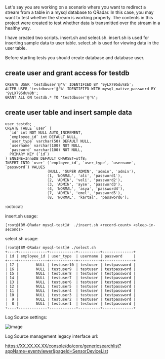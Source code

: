 Let's say you are working on a scenario where you want to redirect a stream from a table in a mysql database to QRadar. In this case, you may want to test whether the stream is working properly. The contents in this project were created to test whether data is transmitted over the stream in a healthy way.

I have created two scripts. insert.sh and select.sh. insert.sh is used for inserting sample data to user table. select.sh is used for viewing data in the user table.

Before starting tests you should create database and database user.

## create user and grant access for testdb
```
CREATE USER 'testdbuser'@'%' IDENTIFIED BY '9yLX795du%8b';
ALTER USER 'testdbuser'@'%' IDENTIFIED WITH mysql_native_password BY '9yLX795du%8b';
GRANT ALL ON testdb.* TO 'testdbuser'@'%';
```
## create user table and insert sample data
```
user testdb;
CREATE TABLE `user` (
  `id` int NOT NULL AUTO_INCREMENT,
  `employee_id` int DEFAULT NULL,
  `user_type` varchar(50) DEFAULT NULL,
  `username` varchar(100) NOT NULL,
  `password` varchar(100) NOT NULL,
  PRIMARY KEY (`id`)
) ENGINE=InnoDB DEFAULT CHARSET=utf8;
INSERT INTO `user` (`employee_id`, `user_type`, `username`, `password`) VALUES
                   (NULL, 'SUPER ADMIN', 'admin', 'admin'),
                   (1, 'NORMAL', 'ali', 'password1'),
                   (2, 'ADMIN', 'veli', 'password2'),
                   (3, 'ADMIN', 'ayse', 'password3'),
                   (4, 'NORMAL', 'asya', 'password4'),
                   (7, 'ADMIN', 'emel', 'password5'),
                   (8, 'NORMAL', 'kartal', 'password6');
```

:octocat:

insert.sh usage:
```
[root@IBM-QRadar mysql-test]#  ./insert.sh <record-count> <sleep-in-seconds>
```

select.sh usage:
```
[root@IBM-QRadar mysql-test]# ./select.sh
+----+-------------+------------+----------+--------------+
| id | employee_id | user_type  | username | password     |
+----+-------------+------------+----------+--------------+
| 17 |        NULL | testuser10 | testuser | testpassword |
| 16 |        NULL | testuser9  | testuser | testpassword |
| 15 |        NULL | testuser8  | testuser | testpassword |
| 14 |        NULL | testuser7  | testuser | testpassword |
| 13 |        NULL | testuser6  | testuser | testpassword |
| 12 |        NULL | testuser5  | testuser | testpassword |
| 11 |        NULL | testuser4  | testuser | testpassword |
| 10 |        NULL | testuser3  | testuser | testpassword |
|  9 |        NULL | testuser2  | testuser | testpassword |
|  8 |        NULL | testuser1  | testuser | testpassword |
+----+-------------+------------+----------+--------------+
```



Log Source settings:

![image](https://user-images.githubusercontent.com/2484823/163124517-306c31fe-a340-406a-bbed-81b8c037e4a8.png)

Log Source management legacy interface url:

https://XX.XX.XX.XX/console/do/core/genericsearchlist?appName=eventviewer&pageId=SensorDeviceList

